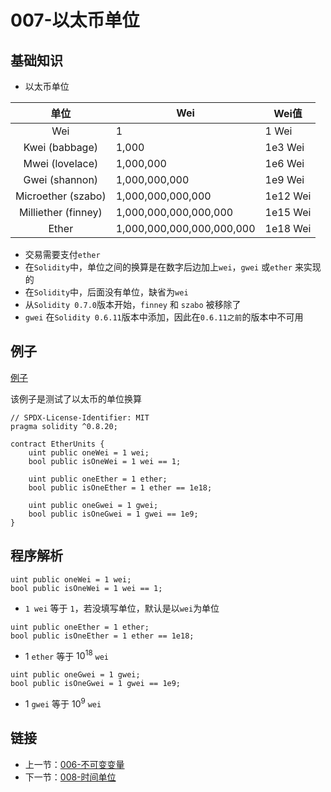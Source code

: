 # 007-以太币单位

## 基础知识

* 以太币单位

|         单位          | Wei                       | Wei值     |
|:-------------------:|---------------------------|----------|
|         Wei         | 1                         | 1 Wei    |
|   Kwei (babbage)    | 1,000                     | 1e3 Wei  |
|   Mwei (lovelace)   | 1,000,000                 | 1e6 Wei  |
|   Gwei (shannon)    | 1,000,000,000             | 1e9 Wei  |
| Microether (szabo)  | 1,000,000,000,000         | 1e12 Wei |
| Milliether (finney) | 1,000,000,000,000,000     | 1e15 Wei |
|        Ether        | 1,000,000,000,000,000,000 | 1e18 Wei |

* 交易需要支付`ether`
* 在`Solidity`中，单位之间的换算是在数字后边加上`wei`，`gwei` 或`ether` 来实现的
* 在`Solidity`中，后面没有单位，缺省为`wei`
* 从`Solidity 0.7.0`版本开始，`finney` 和 `szabo` 被移除了
* `gwei` 在`Solidity 0.6.11`版本中添加，因此在`0.6.11之前`的版本中不可用

## 例子

[例子](./EtherUnits.sol)

该例子是测试了以太币的单位换算

```solidity
// SPDX-License-Identifier: MIT
pragma solidity ^0.8.20;

contract EtherUnits {
    uint public oneWei = 1 wei;
    bool public isOneWei = 1 wei == 1;

    uint public oneEther = 1 ether;
    bool public isOneEther = 1 ether == 1e18;

    uint public oneGwei = 1 gwei;
    bool public isOneGwei = 1 gwei == 1e9;
}
```

## 程序解析

```solidity
uint public oneWei = 1 wei;
bool public isOneWei = 1 wei == 1;
```

* `1 wei` 等于 `1`，若没填写单位，默认是以`wei`为单位

```solidity
uint public oneEther = 1 ether;
bool public isOneEther = 1 ether == 1e18;
```

* 1 `ether` 等于 $10^{18}$ `wei`

```solidity
uint public oneGwei = 1 gwei;
bool public isOneGwei = 1 gwei == 1e9;
```

* 1 `gwei` 等于 $10^9$ `wei`

## 链接

* 上一节：[006-不可变变量](../006.Immutable/README.md)
* 下一节：[008-时间单位](../008.TimeUnits/README.md)
